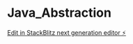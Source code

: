 # Java_Abstraction

[Edit in StackBlitz next generation editor ⚡️](https://stackblitz.com/~/github.com/JMiranda87/Java_Abstraction)